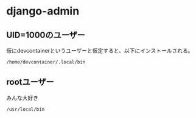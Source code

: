 # django-admin

## UID=1000のユーザー

仮にdevcontainerというユーザーと仮定すると、以下にインストールされる。

`/home/devcontainer/.local/bin`

## rootユーザー

みんな大好き

`/usr/local/bin`
